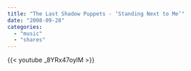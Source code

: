 ```yaml
---
title: "The Last Shadow Puppets - ‘Standing Next to Me’"
date: "2008-09-28"
categories:
  - "music"
  - "shares"
---
```


{{< youtube _8YRx47oylM >}}
